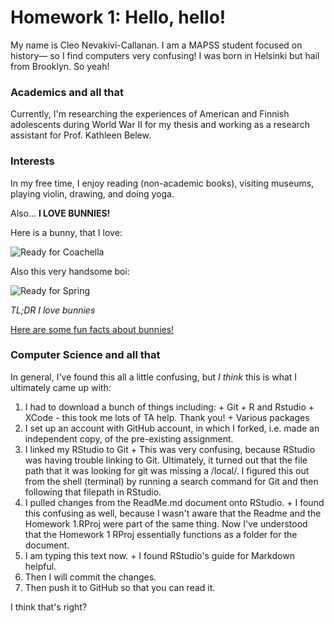 # Homework 1: Hello, hello!

My name is Cleo Nevakivi-Callanan. I am a MAPSS student focused on history— so I find computers very confusing! I was born in Helsinki but hail from Brooklyn. So yeah!

### Academics and all that
Currently, I'm researching the experiences of American and Finnish adolescents during World War II for my thesis and working as a research assistant for Prof. Kathleen Belew.

### Interests
In my free time, I enjoy reading (non-academic books), visiting museums, playing violin, drawing, and doing yoga.

Also... **I LOVE BUNNIES!**

Here is a bunny, that I love:

![Ready for Coachella](https://i2.wp.com/mainetoday.com/wp-content/uploads/2018/10/554956-Bunny-Cuddling.jpg?fit=800%2C533)

Also this very handsome boi:

![Ready for Spring](https://mymodernmet.com/wp/wp-content/uploads/archive/TS39l1veeVBLqUnbvRYj_mumitan2.jpg)

*TL;DR I love bunnies*

[Here are some fun facts about bunnies!](http://mentalfloss.com/article/557234/facts-about-rabbits)

### Computer Science and all that
In general, I've found this all a little confusing, but *I think* this is what I ultimately came up with:

1. I had to download a bunch of things including:
       + Git
       + R and Rstudio
       + XCode - this took me lots of TA help. Thank you!
       + Various packages
2. I set up an account with GitHub account, in which I forked, i.e. made an independent copy, of the pre-existing assignment.
3. I linked my RStudio to Git
       + This was very confusing, because RStudio was having trouble linking to Git. Ultimately, it turned out that the file path that it was looking for git was missing a /local/. I figured this out from the shell (terminal) by running a search command for Git and then following that filepath in RStudio.
4. I pulled changes from the ReadMe.md document onto RStudio.
       + I found this confusing as well, because I wasn't aware that the Readme and the Homework 1.RProj were part of the same thing. Now I've understood that the Homework 1 RProj essentially functions as a folder for the document.
5. I am typing this text now.
       + I found RStudio's guide for Markdown helpful.
6. Then I will commit the changes.
7. Then push it to GitHub so that you can read it.

I think that's right?